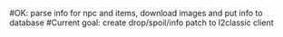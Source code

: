 #OK: parse info for npc and items, download images and put info to database
#Current goal: create drop/spoil/info patch to l2classic client
